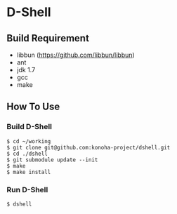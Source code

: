 D-Shell
======

## Build Requirement

* libbun (https://github.com/libbun/libbun)
* ant
* jdk 1.7
* gcc
* make

## How To Use

### Build D-Shell
    $ cd ~/working
    $ git clone git@github.com:konoha-project/dshell.git
    $ cd ./dshell
    $ git submodule update --init
    $ make
    $ make install

### Run D-Shell

    $ dshell
